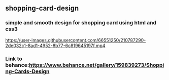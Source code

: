 ## shopping-card-design
### simple and smooth design for shopping card using html and css3
https://user-images.githubusercontent.com/66551250/210787290-2de032c1-8ad1-4952-8b77-6c819645197f.mp4
### Link to behance:https://www.behance.net/gallery/159839273/Shopping-Cards-Design
